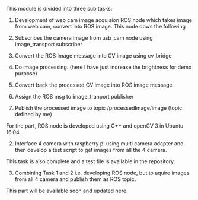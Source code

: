 This module is divided into three sub tasks:

1. Development of web cam image acquision ROS node which takes image from web cam, convert into ROS image. This node dows the following

 1. Subscribes the camera image from usb_cam node using image_transport subscriber
 2. Convert the ROS Image message into CV image using cv_bridge
 2. Do image processing. (here I have just increase the brightness for demo purpose)
 3. Convert back the processed CV image into ROS image message
 4. Assign the ROS msg to image_tranport publisher
 5. Publish the processed image to  topic /processedImage/image (topic defined by me)

For the part, ROS node is developed using C++ and openCV 3 in Ubuntu 16.04. 

2. Interface 4 camera with raspberry pi using multi camera adapter and then develop a test script to get images from all the 4 camera. 

This task is also complete and a test file is available in the repository. 

3. Combining Task 1 and 2 i.e. developing ROS node, but to aquire images from all 4 camera and publish them as ROS topic.

This part will be available soon and updated here.
